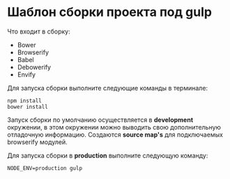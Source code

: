 # Шаблон сборки проекта под gulp

Что входит в сборку:
* Bower
* Browserify
* Babel
* Debowerify
* Envify

Для запуска сборки выполните следующие команды в терминале:

```
npm install
bower install
```

Запуск сборки по умолчанию осуществляется в **development** окружении, в этом окружении можно выводить свою дополнительную отладочную информацию. 
Создаются **source map's** для подключаемых browserify модулей.

Для запуска сборки в **production** выполните следующую команду:

```
NODE_ENV=production gulp
```